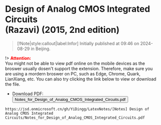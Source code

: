 # Design of Analog CMOS Integrated Circuits <br> (Razavi) (2015, 2nd edition)

> [!Note|style:callout|label:Infor]
Initially published at 09:46 on 2024-08-29 in Beijing.


!> **<span style='color:red'>Attention:</span>**<br>
You might not be able to view pdf online on the mobile devices as the broswer usually dosen't support the extension. Therefore, make sure you are using a mordern broswer on PC, such as Edge, Chrome, Quark, LianXiang, etc. You can also try clicking the link below to view or download the file.

- Download PDF: 
<button onclick="window.open('https://jsd.onmicrosoft.cn/gh/YiDingg/LatexNotes/[Notes] Design of Analog CMOS Integrated Circuits/Notes_for_Design_of_Analog_CMOS_Integrated_Circuits.pdf')" type="button">Notes_for_Design_of_Analog_CMOS_Integrated_Circuits.pdf</button>

```pdf
https://jsd.onmicrosoft.cn/gh/YiDingg/LatexNotes/[Notes] Design of Analog CMOS Integrated Circuits/Notes_for_Design_of_Analog_CMOS_Integrated_Circuits.pdf
```